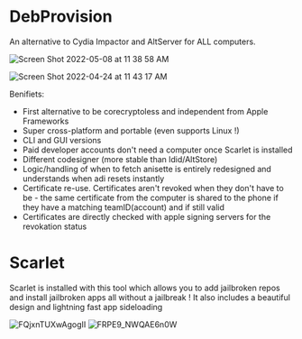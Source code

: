 # DebProvision
An alternative to Cydia Impactor and AltServer for ALL computers.

![Screen Shot 2022-05-08 at 11 38 58 AM](https://user-images.githubusercontent.com/63203414/167322320-9c29da0a-7624-4e20-bc04-9b5849095a17.png)

![Screen Shot 2022-04-24 at 11 43 17 AM](https://user-images.githubusercontent.com/63203414/167322256-181e5891-44fe-421a-ad85-7987cdbc87bd.png)

Benifiets:
- First alternative to be corecryptoless and independent from Apple Frameworks
- Super cross-platform and portable (even supports Linux !)
- CLI and GUI versions
- Paid developer accounts don't need a computer once Scarlet is installed
- Different codesigner (more stable than ldid/AltStore)
- Logic/handling of when to fetch anisette is entirely redesigned and understands when adi resets instantly
- Certificate re-use. Certificates aren't revoked when they don't have to be - the same certificate from the computer is shared to the phone if they have a matching teamID(account) and if still valid
- Certificates are directly checked with apple signing servers for the revokation status

# Scarlet
Scarlet is installed with this tool which allows you to add jailbroken repos and install jailbroken apps all without a jailbreak !
It also includes a beautiful design and lightning fast app sideloading

![FQjxnTUXwAgogII](https://user-images.githubusercontent.com/63203414/167322439-13501308-1271-4bd7-9c9f-5c164ab357f9.jpeg)
![FRPE9_NWQAE6n0W](https://user-images.githubusercontent.com/63203414/167322449-fad7213d-65ff-47ab-997b-34accf508187.jpeg)
